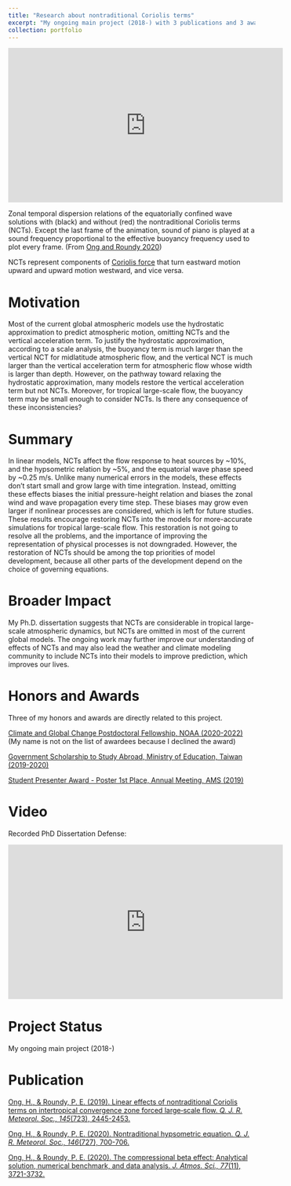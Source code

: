 ```yaml
---
title: "Research about nontraditional Coriolis terms"
excerpt: "My ongoing main project (2018-) with 3 publications and 3 awards<br/><img src='/images/Research1.png'>"
collection: portfolio
---
```


<iframe width="560" height="315" src="https://HingOng.github.io/images/EqWave.mp4" frameborder="0" allow="accelerometer; autoplay; clipboard-write; encrypted-media; gyroscope; picture-in-picture" allowfullscreen></iframe>

Zonal temporal dispersion relations of the equatorially confined wave solutions with (black) and without (red) the nontraditional Coriolis terms (NCTs). Except the last frame of the animation, sound of piano is played at a sound frequency proportional to the effective buoyancy frequency used to plot every frame. (From [Ong and Roundy 2020](https://hingong.github.io/publication/2020-10-15-paper-title-number-4)) 

NCTs represent components of [Coriolis force](https://en.wikipedia.org/wiki/Coriolis_force#E%C3%B6tv%C3%B6s_effect) that turn eastward motion upward and upward motion westward, and vice versa.

Motivation
====

Most of the current global atmospheric models use the hydrostatic approximation to predict atmospheric motion, omitting NCTs and the vertical acceleration term. To justify the hydrostatic approximation, according to a scale analysis, the buoyancy term is much larger than the vertical NCT for midlatitude atmospheric flow, and the vertical NCT is much larger than the vertical acceleration term for atmospheric flow whose width is larger than depth. However, on the pathway toward relaxing the hydrostatic approximation, many models restore the vertical acceleration term but not NCTs. Moreover, for tropical large-scale flow, the buoyancy term may be small enough to consider NCTs. Is there any consequence of these inconsistencies?

Summary
====

In linear models, NCTs affect the flow response to heat sources by ~10%, and the hypsometric relation by ~5%, and the equatorial wave phase speed by ~0.25 m/s. Unlike many numerical errors in the models, these effects don’t start small and grow large with time integration. Instead, omitting these effects biases the initial pressure-height relation and biases the zonal wind and wave propagation every time step. These biases may grow even larger if nonlinear processes are considered, which is left for future studies. These results encourage restoring NCTs into the models for more-accurate simulations for tropical large-scale flow. This restoration is not going to resolve all the problems, and the importance of improving the representation of physical processes is not downgraded. However, the restoration of NCTs should be among the top priorities of model development, because all other parts of the development depend on the choice of governing equations.

Broader Impact
====

My Ph.D. dissertation suggests that NCTs are considerable in tropical large-scale atmospheric dynamics, but NCTs are omitted in most of the current global models. The ongoing work may further improve our understanding of effects of NCTs and may also lead the weather and climate modeling community to include NCTs into their models to improve prediction, which improves our lives.

Honors and Awards
====

Three of my honors and awards are directly related to this project.

[Climate and Global Change Postdoctoral Fellowship, NOAA (2020-2022)](https://cpaess.ucar.edu/cgc) (My name is not on the list of awardees because I declined the award)

[Government Scholarship to Study Abroad, Ministry of Education, Taiwan (2019-2020)](https://www.scholarship.moe.gov.tw/scholarship)

[Student Presenter Award - Poster 1st Place, Annual Meeting, AMS (2019)](https://ams.confex.com/ams/2019Annual/webprogram/alphabetical.html)

Video
====

Recorded PhD Dissertation Defense:

<iframe width="560" height="315" src="https://www.youtube.com/embed/0RKC-A_xAp4" frameborder="0" allow="accelerometer; autoplay; clipboard-write; encrypted-media; gyroscope; picture-in-picture" allowfullscreen></iframe>

Project Status
====

My ongoing main project (2018-)

Publication
====

[Ong, H., & Roundy, P. E. (2019). Linear effects of nontraditional Coriolis terms on intertropical convergence zone forced large‐scale flow. <i>Q. J. R. Meteorol. Soc., 145</i>(723), 2445-2453.](https://hingong.github.io/publication/2019-05-27-paper-title-number-2)

[Ong, H., & Roundy, P. E. (2020). Nontraditional hypsometric equation. <i>Q. J. R. Meteorol. Soc., 146</i>(727), 700-706.](https://hingong.github.io/publication/2019-11-19-paper-title-number-3)

[Ong, H., & Roundy, P. E. (2020). The compressional beta effect: Analytical solution, numerical benchmark, and data analysis. <i>J. Atmos. Sci., 77</i>(11), 3721-3732.](https://hingong.github.io/publication/2020-10-15-paper-title-number-4)
